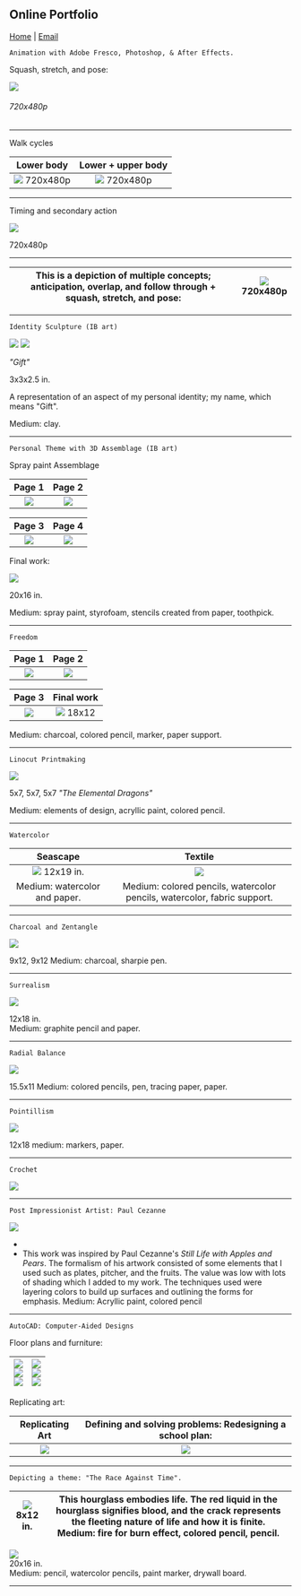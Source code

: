 ## Online Portfolio

[Home](https://hibah-ali.github.io/)    |   [Email](mailto:hibahalei@gmail.com) 

```
Animation with Adobe Fresco, Photoshop, & After Effects.
```
Squash, stretch, and pose:

![](2_HALI_SquashStretchPose_Sept_17_21.gif)

###### 720x480p 

<hr>

Walk cycles

Lower body                 |  Lower + upper body        |
:-------------------------:|:-------------------------:
![](6_HALI.gif)  720x480p  |  ![](7_Slowin_slowout.gif) 720x480p|

<hr>

Timing and secondary action

![](8_chara.gif)

720x480p

<hr>


This is a depiction of multiple concepts; anticipation, overlap, and follow through + squash, stretch, and pose: |  ![](3_HALI_anticipation_followthrough_overlap.gif) <br /> 720x480p|
:-------------------------:|:-------------------------:

<hr>


```
Identity Sculpture (IB art)
``` 

![](IMG_2181.jpg)
![](IMG_2189.jpg)


_"Gift"_

3x3x2.5 in.

A representation of an aspect of my personal identity; my name, which means "Gift".

Medium: clay. 

<hr>


```
Personal Theme with 3D Assemblage (IB art)
```
Spray paint Assemblage


Page 1                     |  Page 2                  |
:-------------------------:|:-------------------------:
![](IMG_2178.jpg)          |  ![](IMG_2179.jpg)       |


|Page 3                    |  Page 4
:-------------------------:|:-------------------------:
|![](IMG_2180.jpg)         | ![](IMG_2187.jpg) 


Final work:

![](IMG_2110.jpg)

20x16 in.

Medium: spray paint, styrofoam, stencils created from paper, toothpick.

<hr>

```
Freedom
```

Page 1                     |  Page 2                  | 
:-------------------------:|:-------------------------:
![](IMG_2182.jpg)          |  ![](IMG_2184.jpg)       |  

|Page 3                    |  Final work 
:-------------------------:|:-------------------------:
|![](IMG_2185.jpg)         | ![](IMG_2190.jpg) 18x12


Medium: charcoal, colored pencil, marker, paper support.

<hr>

```
Linocut Printmaking
```

![](IMG_2071.jpg)

5x7, 5x7, 5x7
_"The Elemental Dragons"_

Medium: elements of design, acryllic paint, colored pencil.

<hr>

```
Watercolor 
```

Seascape                   |  Textile               |
:-------------------------:|:-------------------------:
![](IMG_2123.jpg) 12x19 in.|  ![](IMG_1972.jpg)       |
Medium: watercolor and paper.| Medium: colored pencils, watercolor pencils, watercolor, fabric support.|

<hr>

```
Charcoal and Zentangle
```

![](IMG_2124.jpg)

9x12, 9x12
Medium: charcoal, sharpie pen.
<hr>

```
Surrealism
```

![](IMG_2146.jpg)

12x18 in. <br /> Medium: graphite pencil and paper.

<hr>


```
Radial Balance
```

![](IMG_2126.jpg)

15.5x11
Medium: colored pencils, pen, tracing paper, paper.
<hr>

```
Pointillism
```

![](IMG_2069.jpg)

12x18
medium: markers, paper.
<hr>


```
Crochet
```

![](crochet.jpg)

<hr>

```
Post Impressionist Artist: Paul Cezanne
```

![](IMG_2070.jpg)

-
- This work was inspired by Paul Cezanne's _Still Life with Apples and Pears_. The formalism of his artwork consisted of some elements that I used such as plates, pitcher, and the fruits. The value was low with lots of shading which I added to my work. The techniques used were layering colors to build up surfaces and outlining the forms for emphasis.
Medium: Acryllic paint, colored pencil

<hr>

```
AutoCAD: Computer-Aided Designs
```


Floor plans and furniture:


|![](CH3-PROJ2_HALIModel.jpg) <br /> ![](CH3_EXC1.jpg) <br /> ![](Project9-1-2_HALI.jpg)| ![](Dresser_Elevation_Midterm_Model.jpg) <br /> ![](Quiz4_EXC13-8_HALI-Model.jpg) <br /> ![](Assign5_rug.jpg)
|:-------------------------:|:-------------------------:|


Replicating art:

Replicating Art|Defining and solving problems: Redesigning a school plan:|
:-------------------------:|:-------------------------:
![](assignment7_HALI.jpg)| ![](Final_Project_HALI.jpg)|

<hr>

```
Depicting a theme: "The Race Against Time".
```
![](IMG_2084.jpg) <br /> 8x12 in. |  This hourglass embodies life. The red liquid in the hourglass signifies blood, and the crack represents the fleeting nature of life and how it is finite. <br />  Medium: fire for burn effect, colored pencil, pencil.|
:-------------------------:|:-----------------------------------------------------------------------------------:

![](IMG_2067.jpg) <br /> 20x16 in. <br />  Medium: pencil, watercolor pencils, paint marker, drywall board. 

<hr>
